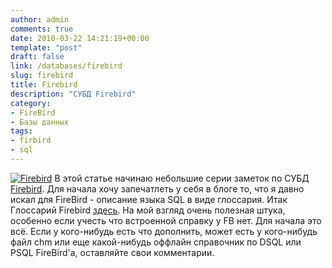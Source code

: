 ```yaml
---
author: admin
comments: true
date: 2010-03-22 14:21:19+00:00
template: "post"
draft: false
link: /databases/firebird
slug: firebird
title: Firebird
description: "СУБД Firebird"
category:
- FireBird
- Базы данных
tags:
- firbird
- sql
---
```


[![Firebird](/media/LogoFirebird.gif)](/databases/firebird)
В этой статье начинаю небольшие серии заметок по СУБД [Firebird](http://www.firebirdsql.org/).
Для начала хочу запечатлеть у себя в блоге то, что я давно искал для FireBird - описание языка SQL в виде глоссария. 
Итак Глоссарий Firebird [здесь](http://www.firebirdsql.su/).
На мой взгляд очень полезная штука, особенно если учесть что встроенной справку у FB нет.
Для начала это всё. Если у кого-нибудь есть что дополнить, может есть у кого-нибудь файл chm или еще какой-нибудь оффлайн справочник по DSQL или PSQL FireBird'а, оставляйте свои комментарии.
